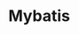 # Mybatis

[Mybatis Spring]: http://www.mybatis.org/spring/	"Mybatis-Spring整合"
[Mybatis 官文]: http://www.mybatis.org/mybatis-3/
[Mybatis Generator]: http://www.mybatis.org/generator/index.html

